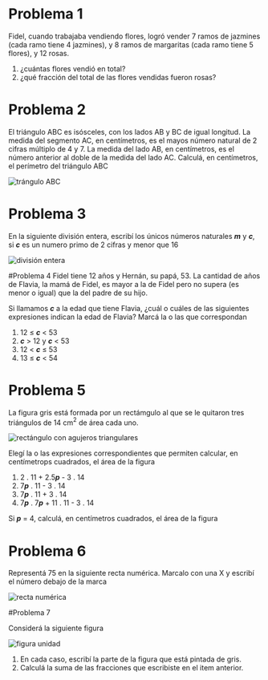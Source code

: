 # Problema 1

Fidel, cuando trabajaba vendiendo flores, 
logró vender 7 ramos de jazmines (cada ramo tiene 4 jazmines), 
y 8 ramos de margaritas (cada ramo tiene 5 flores), y
12 rosas.

1. ¿cuántas flores vendió en total?
2. ¿qué fracción del total de las flores vendidas fueron rosas?

# Problema 2

El triángulo ABC es isósceles, con los lados AB y BC de igual longitud.
La medida del segmento AC, en centímetros, es el mayos número natural de 2 cifras
múltiplo de 4 y 7.
La medida del lado AB, en centímetros, es el número anterior 
al doble de la medida del lado AC.
Calculá, en centímetros, el perímetro del triángulo ABC

![trángulo ABC](https://user-images.githubusercontent.com/3052651/173334676-36afb9ce-30ee-442e-978f-13771d18150a.png)

# Problema 3

En la siguiente división entera, escribí los únicos números naturales ***m*** y ***c***, si ***c*** es un numero primo de 2 cifras y menor que 16

![división entera](https://user-images.githubusercontent.com/3052651/173336901-30ac343b-f7f0-4d31-a530-3c22185d4150.png)

#Problema 4
Fidel tiene 12 años y Hernán, su papá, 53. La cantidad de años de Flavia, la mamá de Fidel, es mayor a la de Fidel pero no supera (es menor o igual) que la del padre de su hijo.

Si llamamos ***c*** a la edad que tiene Flavia, ¿cuál o cuáles de las siguientes expresiones indican la edad de Flavia? Marcá la o las que correspondan

1. 12 $\leq$ ***c*** < 53
2. ***c*** > 12 y ***c*** < 53
3. 12 < ***c*** $\leq$ 53
4. 13 $\leq$ ***c*** < 54

# Problema 5

La figura gris está formada por un rectámgulo al que se le quitaron tres triángulos de 14 cm$^2$ de área cada uno.

![rectángulo con agujeros triangulares](https://user-images.githubusercontent.com/3052651/173351391-88a1b51c-7f61-4fc4-a152-096b9bc51794.png)

Elegí la o las expresiones correspondientes que permiten calcular, en centímetrops cuadrados, el área de la figura

1. 2 . 11 + 2.5***p*** - 3 . 14
2. 7***p*** . 11 - 3 . 14
3. 7***p*** . 11 + 3 . 14
4. 7***p*** . 7***p*** + 11 . 11 - 3 . 14

Si ***p*** = 4, calculá, en centímetros cuadrados, el área de la figura

# Problema 6

Representá 75 en la siguiente recta numérica. Marcalo con una X y escribí el número debajo de la marca

![recta numérica](https://user-images.githubusercontent.com/3052651/173398706-00a86daa-7e27-4c63-bedf-24149fb576c7.png)

#Problema 7

Considerá la siguiente figura

![figura unidad](https://user-images.githubusercontent.com/3052651/173398854-87a87128-14c7-4fe4-a63d-4b6acacf539e.png)

1. En cada caso, escribí la parte de la figura que está pintada de gris.
2. Calculá la suma de las fracciones que escribiste en el item anterior.



